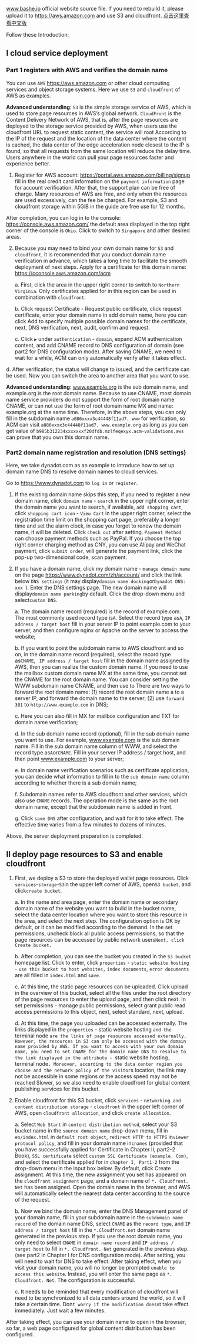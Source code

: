 www.bashe.io official website source file. If you need to rebuild it, please upload it to https://aws.amazon.com and use S3 and cloudfront. [点击这里查看中文版](README_zh.md)

Follow these Introduction:

## I cloud service deployment

### Part 1 registers with AWS and verifies the domain name

You can use `AWS` https://aws.amazon.com or other cloud computing services and object storage systems. Here we use `S3` and `cloudfront` of AWS as examples.

**Advanced understanding**: `S3` is the simple storage service of AWS, which is used to store page resources in AWS’s global network. `CloudFront` is the Content Delivery Network of AWS, that is, after the page resources are deployed to the storage service provided by AWS, when users use the cloudfront URL to request static content, the service will root According to the IP of the request and the location of the data center where the content is cached, the data center of the edge acceleration node closest to the IP is found, so that all requests from the same location will reduce the delay time. Users anywhere in the world can pull your page resources faster and experience better.

1. Register for AWS account: https://portal.aws.amazon.com/billing/signup fill in the real credit card information on the `payment information` page for account verification. After that, the support plan can be free of charge. Many resources of AWS are free, and only when the resources are used excessively, can the fee be charged. For example, S3 and cloudfront storage within 5GiB in the guide are free use for 12 months.

After completion, you can log in to the console: https://console.aws.amazon.com/ the default area displayed in the top right corner of the console is `Ohio`. Click to switch to `Singapore` and other desired areas.

2. Because you may need to bind your own domain name for `S3` and `cloudfront`, it is recommended that you conduct domain name verification in advance, which takes a long time to facilitate the smooth deployment of next steps. Apply for a certificate for this domain name: https://cconsole.aws.amazon.com/acm

     a. First, click the area in the upper right corner to switch to `Northern Virginia`. Only certificates applied for in this region can be used in combination with `cloudfront`.  
  
     b. Click request Certificate - Request public certificate, click request certificate, enter your domain name in add domain name, here you can click Add to specify multiple possible domain names for the certificate, next, DNS verification, next, audit, confirm and request.  
  
     c. Click `▶` under `authentication` - `domain`, expand ACM authentication content, and add CNAME record to DNS configuration of domain (see part2 for DNS configuration mode). After saving CNAME, we need to wait for a while, ACM can only automatically verify after it takes effect.  
  
  d. After verification, the status will change to issued, and the certificate can be used. Now you can switch the area to another area that you want to use.

**Advanced understanding**: www.example.org is the sub domain name, and example.org is the root domain name. Because to use CNAME, most domain name service providers do not support the form of root domain name CNAME, or can not use the form of root domain name MX and name: example.org at the same time. Therefore, in the above steps, you can only fill in the subdomain name `a086xxxx3c44448f11ad7. www` for verification, so ACM can visit `a086xxxx3c44448f11ad7. www.example.org` as long as you can get value of `b985b312234xxxxxxxf20dfdb.mzlfeqexyx.acm-validations.aws` can prove that you own this domain name.    

### Part2 domain name registration and resolution (DNS settings)

Here, we take dynadot.com as an example to introduce how to set up domain name DNS to resolve domain names to cloud services.

Go to https://www.dynadot.com to `log in` or `register`.

1. If the existing domain name skips this step, if you need to register a new domain name, click `domain name` - `search` in the upper right corner, enter the domain name you want to search, if available, `add shopping cart`, click `shopping cart icon` - `View Cart` in the upper right corner, select the registration time limit on the shopping cart page, preferably a longer time and set the alarm clock, in case you forget to renew the domain name, it will be deleted. Click `check out` after setting. `Payment Method` can choose payment methods such as PayPal. If you choose the top right corner charging method as CNY, you can use Alipay and WeChat payment, click `submit order`, will generate the payment link, click the pop-up two-dimensional code, scan payment.

2. If you have a domain name, click my domain name - `manage domain name` on the page https://www.dynadot.com/zh/account/ and click the link below `DNS settings` (it may display`domain name docking`or`Dynadot DNS: xxx `). Enter the DNS settings page. The new domain name will display`domain name parking`by default. Click the drop-down menu and select`custom DNS`.

     a. The domain name record (required) is the record of example.com. The most commonly used record type is`A`. Select the record type as`A`, `IP address / target host` fill in your server IP to point example.com to your server, and then configure nginx or Apache on the server to access the website;  
     
     b. If you want to point the subdomain name to AWS cloudfront and so on, in the domain name record (required), select the record type as` CNAME `, ` IP address / target host` fill in the domain name assigned by AWS, then you can realize the custom domain name. If you need to use the mailbox custom domain name MX at the same time, you cannot set the CNAME for the root domain name. You can consider setting the WWW subdomain name CNAME, and then use to There are two ways to forward the root domain name: (1) record the root domain name a to a server IP, and forward the domain name to the server; (2) use `forward 301` to `http://www.example.com` in DNS;  

    c. Here you can also fill in MX for mailbox configuration and TXT for domain name verification;  

    d. In the sub domain name record (optional), fill in the sub domain name you want to use. For example, www.example.com is the sub domain name. Fill in the sub domain name column of WWW, and select the record type as`A`or`CNAME`. Fill in your server IP address / target host, and then point www.example.com to your server;  

    e. In domain name verification scenarios such as certificate application, you can decide what information to fill in to the `sub domain name` column according to whether there is a sub domain name;  
     
     f. Subdomain names refer to AWS cloudfront and other services, which also use `CNAME` records. The operation mode is the same as the root domain name, except that the subdomain name is added in front.  
     
     g. Click `save DNS` after configuration, and wait for it to take effect. The effective time varies from a few minutes to dozens of minutes.

Above, the server deployment preparation is completed.

## II deploy page resources to S3 and enable cloudfront

1. First, we deploy a S3 to store the deployed wallet page resources. Click `services`-`storage`-`S3`in the upper left corner of AWS, open`S3 bucket`, and click`create bucket`.

     a. In the name and area page, enter the domain name or secondary domain name of the website you want to build in the bucket name, select the data center location where you want to store this resource in the area, and select the next step. The configuration option is OK by default, or it can be modified according to the demand. In the set permissions, uncheck block all public access permissions, so that the page resources can be accessed by public network users`Next, click Create bucket.`

     b. After completion, you can see the bucket you created in the `S3 bucket` homepage list. Click to enter, click `properties` - `static website hosting` - `use this bucket to host websites,` `index documents`, `error documents` are all filled in `index.html` and `save`.

     c. At this time, the static page resources can be uploaded. Click upload in the overview of this bucket, select all the files under the root directory of the page resources to enter the upload page, and then click next. In set permissions - manage public permissions, select grant public read access permissions to this object, next, select standard, next, upload.

     d. At this time, the page you uploaded can be accessed externally. The links displayed in the `properties` - static website hosting `and the` terminal node `are the links of page resources accessed externally. However, the resources in S3 can only be accessed with the domain name provided by AWS. If you want to access with your own domain name, you need to set CNAME for the domain name DNS to resolve to the link displayed in the attribute - `static website hosting`, `terminal node`. Moreover, according to the data center region you choose and the network policy of the visitor`s location, the link may not be accessible in some regions or the access speed may not be reached Slower, so we also need to enable cloudfront for global content publishing services for this bucket.

2. Enable cloudfront for this S3 bucket, click `services` - `networking and content distribution storage` - `cloudfront` in the upper left corner of AWS, open `cloudfront allocation`, and click `create allocation`.

     a. Select `Web Start` in `content distribution method`, select your S3 bucket name in the `source domain name` drop-down menu, fill in `en/index.html` in `default root object`, `redirect HTTP to HTTPS` in`viewer protocol policy`, and fill in your domain name in`cnames` (provided that you have successfully applied for Certificate in Chapter II, part2-2 Book), `SSL certificate` select `custom SSL Certificate (example. Com)`, and select the certificate applied for in `chapter I, Part1-2` from the drop-down menu in the input box below. By default, click Create assignment. At this time, the new assignment you set has appeared on the `cloudfront assignment` page, and a domain name of `*. Cloudfront. Net` has been assigned. Open the domain name in the browser, and AWS will automatically select the nearest data center according to the source of the request.

     b. Now we bind the domain name, enter the DNS Management panel of your domain name, fill in your subdomain name in the `subdomain name record` of the domain name DNS, select `CNAME` as the `record type`, and `IP address / target host` fill in the `*.Cloudfront.net` domain name generated in the previous step. If you use the root domain name, you only need to select `CNAME` in `domain name record` and `IP address / target host` to fill in `*. Cloudfront. Net` generated in the previous step. (see part2 in Chapter I for DNS configuration mode). After setting, you will need to wait for DNS to take effect. After taking effect, when you visit your domain name, you will no longer be prompted `unable to access this website`. Instead, you will enter the same page as `*. Cloudfront. Net`. The configuration is successful.

     c. It needs to be reminded that every modification of cloudfront will need to be synchronized to all data centers around the world, so it will take a certain time. Don`t worry if the modification doesn`t take effect immediately. Just wait a few minutes.

After taking effect, you can use your domain name to open in the browser, so far, a web page configured for global content distribution has been configured.
